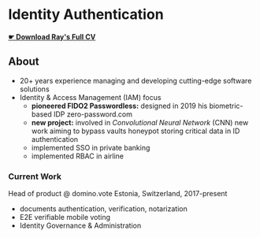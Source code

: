 # Identity Authentication 

#### [ ☛ Download **Ray's Full CV**](https://bit.ly/raysume-onepage)

## About
- 20+ years experience managing and developing cutting-edge software solutions
- Identity & Access Management (IAM) focus 
  - **pioneered FIDO2 Passwordless:** designed in 2019 his biometric-based IDP zero-password.com
  - **new project:** involved in _Convolutional Neural Network_ (CNN) new work aiming to bypass vaults honeypot storing critical data in ID authentication
  - implemented SSO in private banking
  - implemented RBAC in airline

### Current Work
Head of product @ domino.vote  Estonia, Switzerland, 2017-present
- documents authentication, verification, notarization
- E2E verifiable mobile voting 
- Identity Governance & Administration

